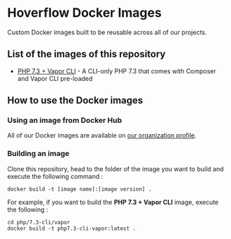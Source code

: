 # Hoverflow Docker Images

Custom Docker images built to be reusable across all of our projects.

## List of the images of this repository

- [PHP 7.3 + Vapor CLI](/php/7.3-cli/vapor) - A CLI-only PHP 7.3 that comes with Composer and Vapor CLI pre-loaded

## How to use the Docker images

### Using an image from Docker Hub

All of our Docker images are available on [our organization profile](https://hub.docker.com/u/hoverflow).

### Building an image

Clone this repository, head to the folder of the image you want to build and execute the following command :

```
docker build -t [image name]:[image version] .
```

For example, if you want to build the **PHP 7.3 + Vapor CLI** image, execute the following :


```
cd php/7.3-cli/vapor
docker build -t php7.3-cli-vapor:latest .
```